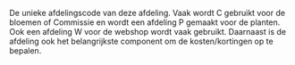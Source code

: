 De unieke afdelingscode van deze afdeling. Vaak wordt C gebruikt voor de bloemen of Commissie en wordt een afdeling P gemaakt voor de planten. Ook een afdeling W voor de webshop wordt vaak gebruikt. Daarnaast is de afdeling ook het belangrijkste component om de kosten/kortingen op te bepalen.